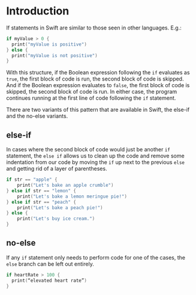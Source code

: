 # Introduction

If statements in Swift are similar to those seen in other languages. E.g.:

```swift
if myValue > 0 {
  print("myValue is positive")
} else {
  print("myValue is not positive")
}
```

With this structure, if the Boolean expression following the `if` evaluates as `true`, the first block of code is run, the second block of code is skipped. And if the Boolean expression evaluates to `false`, the first block of code is skipped, the second block of code is run. In either case, the program continues running at the first line of code following the `if` statement.

There are two variants of this pattern that are available in Swift, the else-if and the no-else variants.

## else-if

In cases where the second block of code would just be another `if` statement, the `else if` allows us to clean up the code and remove some indentation from our code by moving the `if` up next to the previous `else` and getting rid of a layer of parentheses.

```swift
if str == "apple" {
    print("Let's bake an apple crumble")
} else if str == "lemon" {
    print("Let's bake a lemon meringue pie!")
} else if str == "peach" {
    print("Let's bake a peach pie!")
} else {
    print("Let's buy ice cream.")
}
```

## no-else

If any `if` statement only needs to perform code for one of the cases, the `else` branch can be left out entirely.

```swift
if heartRate > 100 {
  print(“elevated heart rate”)
}
```
